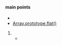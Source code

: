 #### main points
- 
- [Array.prototype.flat()](https://developer.mozilla.org/en-US/docs/Web/JavaScript/Reference/Global_Objects/Array/flat)
1. 
	- 
```js
```